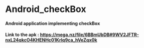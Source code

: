 # Android_checkBox
#### Android application implementing checkBox
#### Link to the apk : https://mega.nz/file/6BBmUbDB#9WV2JFTR-nxL24qkcO4KHENHc01Krlq9ca_hVeZqx0k  
